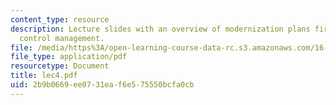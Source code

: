 ```yaml
---
content_type: resource
description: Lecture slides with an overview of modernization plans fir air traffic
  control management.
file: /media/https%3A/open-learning-course-data-rc.s3.amazonaws.com/16-72-air-traffic-control-fall-2006/2b9b0669ee0731eaf6e575550bcfa0cb_lec4.pdf
file_type: application/pdf
resourcetype: Document
title: lec4.pdf
uid: 2b9b0669-ee07-31ea-f6e5-75550bcfa0cb
---
```

